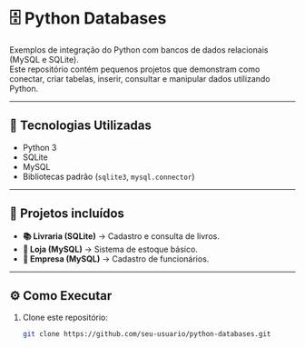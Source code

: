 # 🗄️ Python Databases

Exemplos de integração do Python com bancos de dados relacionais (MySQL e SQLite).  
Este repositório contém pequenos projetos que demonstram como conectar, criar tabelas, inserir, consultar e manipular dados utilizando Python.

---

## 🚀 Tecnologias Utilizadas
- Python 3
- SQLite
- MySQL
- Bibliotecas padrão (`sqlite3`, `mysql.connector`)

---

## 📌 Projetos incluídos
- **📚 Livraria (SQLite)** → Cadastro e consulta de livros.  
- **🏬 Loja (MySQL)** → Sistema de estoque básico.  
- **🏢 Empresa (MySQL)** → Cadastro de funcionários.   

---

## ⚙️ Como Executar
1. Clone este repositório:
   ```bash
   git clone https://github.com/seu-usuario/python-databases.git
